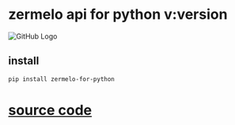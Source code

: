 # zermelo api for python v:__version__
![GitHub Logo](https://zermelo.nl/static/images/nav/zermelo.8ee5db22a007.svg)

## install

```properties
pip install zermelo-for-python
```
# [source code](https://gitlab.com/btpv/zermelo_for_python)
